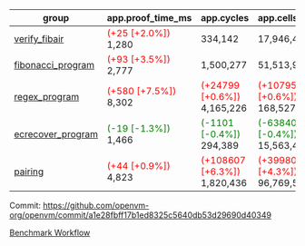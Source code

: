 | group | app.proof_time_ms | app.cycles | app.cells_used | leaf.proof_time_ms | leaf.cycles | leaf.cells_used |
| -- | -- | -- | -- | -- | -- | -- |
| [verify_fibair](https://github.com/openvm-org/openvm/blob/benchmark-results/benchmarks-pr/1522/verify_fibair-a1e28fbff17b1ed8325c5640db53d29690d40349.md) |<span style='color: red'>(+25 [+2.0%])</span> 1,280 |  334,142 |  17,946,446 |- | - | - |
| [fibonacci_program](https://github.com/openvm-org/openvm/blob/benchmark-results/benchmarks-pr/1522/fibonacci-a1e28fbff17b1ed8325c5640db53d29690d40349.md) |<span style='color: red'>(+93 [+3.5%])</span> 2,777 |  1,500,277 |  51,513,917 |- | - | - |
| [regex_program](https://github.com/openvm-org/openvm/blob/benchmark-results/benchmarks-pr/1522/regex-a1e28fbff17b1ed8325c5640db53d29690d40349.md) |<span style='color: red'>(+580 [+7.5%])</span> 8,302 | <span style='color: red'>(+24799 [+0.6%])</span> 4,165,226 | <span style='color: red'>(+1079545 [+0.6%])</span> 168,527,416 |- | - | - |
| [ecrecover_program](https://github.com/openvm-org/openvm/blob/benchmark-results/benchmarks-pr/1522/ecrecover-a1e28fbff17b1ed8325c5640db53d29690d40349.md) |<span style='color: green'>(-19 [-1.3%])</span> 1,466 | <span style='color: green'>(-1101 [-0.4%])</span> 294,389 | <span style='color: green'>(-63840 [-0.4%])</span> 15,563,415 |- | - | - |
| [pairing](https://github.com/openvm-org/openvm/blob/benchmark-results/benchmarks-pr/1522/pairing-a1e28fbff17b1ed8325c5640db53d29690d40349.md) |<span style='color: red'>(+44 [+0.9%])</span> 4,823 | <span style='color: red'>(+108607 [+6.3%])</span> 1,820,436 | <span style='color: red'>(+3998075 [+4.3%])</span> 96,769,524 |- | - | - |


Commit: https://github.com/openvm-org/openvm/commit/a1e28fbff17b1ed8325c5640db53d29690d40349

[Benchmark Workflow](https://github.com/openvm-org/openvm/actions/runs/14077970683)
